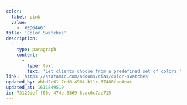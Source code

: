```yaml
---
color:
  label: pink
  value:
    - '#ED64A6'
title: 'Color Swatches'
description:
  -
    type: paragraph
    content:
      -
        type: text
        text: 'Let clients choose from a predefined set of colors.'
link: 'https://statamic.com/addons/rias/color-swatches'
updated_by: abbd2c61-7cd8-4904-b11c-37488fbe0eac
updated_at: 1611849519
id: 73129def-f66e-474e-8369-6cac6c7ae715
---
```

